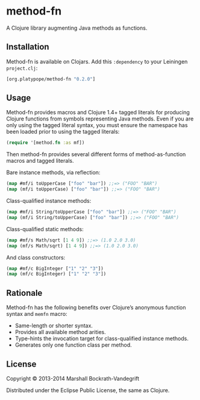 # method-fn

A Clojure library augmenting Java methods as functions.

## Installation

Method-fn is available on Clojars.  Add this `:dependency` to your Leiningen
`project.clj`:

```clj
[org.platypope/method-fn "0.2.0"]
```

## Usage

Method-fn provides macros and Clojure 1.4+ tagged literals for producing Clojure
functions from symbols representing Java methods.  Even if you are only using
the tagged literal syntax, you must ensure the namespace has been loaded prior
to using the tagged literals:

```clj
(require '[method.fn :as mf])
```

Then method-fn provides several different forms of method-as-function
macros and tagged literals.

Bare instance methods, via reflection:

```clj
(map #mf/i toUpperCase ["foo" "bar"]) ;;=> ("FOO" "BAR")
(map (mf/i toUpperCase) ["foo" "bar"]) ;;=> ("FOO" "BAR")
```

Class-qualified instance methods:

```clj
(map #mf/i String/toUpperCase ["foo" "bar"]) ;;=> ("FOO" "BAR")
(map (mf/i String/toUpperCase) ["foo" "bar"]) ;;=> ("FOO" "BAR")
```

Class-qualified static methods:

```clj
(map #mf/s Math/sqrt [1 4 9]) ;;=> (1.0 2.0 3.0)
(map (mf/s Math/sqrt) [1 4 9]) ;;=> (1.0 2.0 3.0)
```

And class constructors:

```clj
(map #mf/c BigInteger ["1" "2" "3"])
(map (mf/c BigInteger) ["1" "2" "3"])
```

## Rationale

Method-fn has the following benefits over Clojure’s anonymous function syntax
and `memfn` macro:

* Same-length or shorter syntax.
* Provides all available method arities.
* Type-hints the invocation target for class-qualified instance methods.
* Generates only one function class per method.

## License

Copyright © 2013-2014 Marshall Bockrath-Vandegrift

Distributed under the Eclipse Public License, the same as Clojure.
